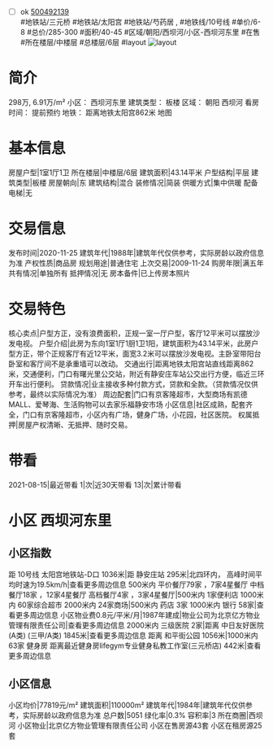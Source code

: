 - [ ] ok [500492139](https://bj.5i5j.com/ershoufang/500492139.html)  
 #地铁站/三元桥 #地铁站/太阳宫 #地铁站/芍药居 ,  #地铁线/10号线
#单价/6-8 #总价/285-300 #面积/40-45   #区域/朝阳/西坝河/小区-西坝河东里 #在售 #所在楼层/中楼层 #总楼层/6层 #layout 
![layout](http://image2.5i5j.com//group1/M00/CF/94/CgqJMV4NyCWAQeAfAAE61e1U3Pg934.jpg_P5.jpg) 
# 简介 
 298万,  6.91万/m² 
小区： 西坝河东里
建筑类型： 板楼
区域： 朝阳 西坝河
看房时间： 提前预约
地铁： 距离地铁太阳宫862米 地图
# 基本信息 
 房屋户型|1室1厅1卫
所在楼层|中楼层/6层
建筑面积|43.14平米
户型结构|平层
建筑类型|板楼
房屋朝向|东
建筑结构|混合
装修情况|简装
供暖方式|集中供暖
配备电梯|无
# 交易信息 
 发布时间|2020-11-25
建筑年代|1988年|建筑年代仅供参考，实际房龄以政府信息为准
产权性质|商品房
规划用途|普通住宅
上次交易|2009-11-24
购房年限|满五年
共有情况|单独所有
抵押情况|无
房本备件|已上传房本照片
# 交易特色 
 核心卖点|户型方正，没有浪费面积，正规一室一厅户型，客厅12平米可以摆放沙发电视。
户型介绍|此房为东向1室1厅1厨1卫1阳，建筑面积为43.14平米，此房户型方正，带个正规客厅有近12平米，面宽3.2米可以摆放沙发电视。主卧室带阳台卧室和客厅间不是承重墙可以改动。
交通出行|距离地铁太阳宫站直线距离862米，交通便利，门口有曙光里公交站，附近有静安庄车站公交出行方便，临近三环开车出行便利。
贷款情况|业主接收多种付款方式，贷款和全款。（贷款情况仅供参考，最终以实际情况为准）
周边配套|门口有京客隆超市，大型商场有凯德MALL、爱琴海、生活购物可以去家乐福静安市场
小区信息|社区成熟，配套齐全，门口有京客隆超市，小区内有广场，健身广场，小花园，社区医院。
权属抵押|房屋产权清晰、无抵押、随时交易。
# 带看 
 2021-08-15|最近带看	 1|次|近30天带看	 13|次|累计带看
# 小区 西坝河东里
## 小区指数 
 距 10号线 太阳宫地铁站-D口 1036米|距 静安庄站 295米|北四环内， 高峰时间平均时速为19.5km/h|查看更多周边信息
500米内 平价餐厅79家 ，7家4星餐厅
中档餐厅18家 ，12家4星餐厅
高档餐厅4家 ，3家4星餐厅|500米内 1家便利店
1000米内 60家综合超市
2000米内 24家商场|500米内 药店 3家
1000米内 银行 58家|查看更多周边信息
小区物业费0.8元/平米/月|1987年建成|物业公司为北京亿方物业管理有限责任公司|查看更多周边信息
2000米内 三级医院 2家|距离 中日友好医院(A类) (三甲/A类) 1845米|查看更多周边信息
距离 和平街公园 1056米|1000米内 63家 健身房
距离最近健身房lifegym专业健身私教工作室(三元桥店) 442米|查看更多周边信息
## 小区信息 
 小区均价|77819元/m²
建筑面积|110000m²
建筑年代|1984年|建筑年代仅供参考，实际房龄以政府信息为准
总户数|5051
绿化率|0.3%
容积率|3
所在商圈|西坝河
小区物业|北京亿方物业管理有限责任公司
小区在售房源43套
小区在租房源25套
